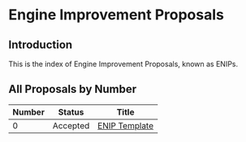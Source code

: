 # Engine Improvement Proposals

## Introduction

This is the index of Engine Improvement Proposals, known as ENIPs.

## All Proposals by Number

| Number | Status   | Title                                                                |
| ------ | -------- |----------------------------------------------------------------------|
| 0      | Accepted | [ENIP Template](enip-000.md)                                           |
